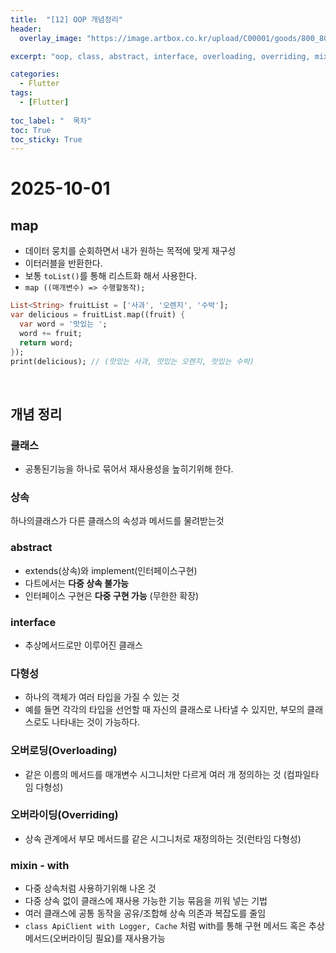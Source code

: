 ```yaml
---
title:  "[12] OOP 개념정리"
header:
  overlay_image: "https://image.artbox.co.kr/upload/C00001/goods/800_800/818/230525003912818.jpg?s=/goods/org/818/230525003912818.jpg"

excerpt: "oop, class, abstract, interface, overloading, overriding, mixin"

categories:
  - Flutter
tags:
  - [Flutter]
    
toc_label: "  목차"
toc: True
toc_sticky: True
---
```


# 2025-10-01

## map
- 데이터 뭉치를 순회하면서 내가 원하는 목적에 맞게 재구성
- 이터러블을 반환한다.
- 보통 `toList()`를 통해 리스트화 해서 사용한다.
- `map ((매개변수) => 수행할동작);`

```dart
List<String> fruitList = ['사과', '오렌지', '수박'];
var delicious = fruitList.map((fruit) {
  var word = '맛있는 ';
  word += fruit;
  return word;
});
print(delicious); // (맛있는 사과, 맛있는 오렌지, 맛있는 수박)
```

<br>

## 개념 정리

### 클래스 
- 공통된기능을 하나로 묶어서 재사용성을 높히기위해 한다.

### 상속
하나의클래스가 다른 클래스의 속성과 메서드를 물려받는것

### abstract
- extends(상속)와 implement(인터페이스구현)
- 다트에서는 **다중 상속 불가능**
- 인터페이스 구현은 **다중 구현 가능** (무한한 확장)

### interface
- 추상메서드로만 이루어진 클래스

### 다형성
- 하나의 객체가 여러 타입을 가질 수 있는 것
- 예를 들면 각각의 타입을 선언할 때 자신의 클래스로 나타낼 수 있지만, 부모의 클래스로도 나타내는 것이 가능하다.

### 오버로딩(Overloading)
- 같은 이름의 메서드를 매개변수 시그니처만 다르게 여러 개 정의하는 것 (컴파일타임 다형성)

### 오버라이딩(Overriding)
- 상속 관계에서 부모 메서드를 같은 시그니처로 재정의하는 것(런타임 다형성)

### mixin - with
- 다중 상속처럼 사용하기위해 나온 것
- 다중 상속 없이 클래스에 재사용 가능한 기능 묶음을 끼워 넣는 기법
- 여러 클래스에 공통 동작을 공유/조합해 상속 의존과 복잡도를 줄임
- `class ApiClient with Logger, Cache` 처럼 with를 통해 구현 메서드 혹은 추상 메서드(오버라이딩 필요)를 재사용가능

<br>
<br>
